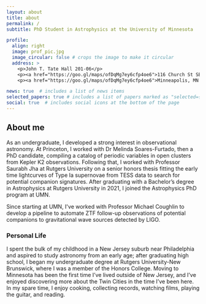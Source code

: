 ```yaml
---
layout: about
title: about
permalink: /
subtitle: PhD Student in Astrophysics at the University of Minnesota

profile:
  align: right
  image: prof_pic.jpg
  image_circular: false # crops the image to make it circular
  address: >
    <p>John T. Tate Hall 201-06</p>
    <p><a href="https://goo.gl/maps/ofDqMg7ey6cfp4oe6">116 Church St SE</a></p>
    <p><a href="https://goo.gl/maps/ofDqMg7ey6cfp4oe6">Minneapolis, MN 55455</a></p>

news: true  # includes a list of news items
selected_papers: true # includes a list of papers marked as "selected={true}"
social: true  # includes social icons at the bottom of the page
---
```


## About me
As an undergraduate, I developed a strong interest in observational astronomy. At Princeton, I worked with Dr Melinda Soares-Furtado, then a PhD candidate, compiling a catalog of periodic variables in open clusters from Kepler K2 observations. Following that, I worked with Professor Saurabh Jha at Rutgers University on a senior honors thesis fitting the early time lightcurves of Type Ia supernovae from TESS data to search for potential companion signatures. After graduating with a Bachelor’s degree in Astrophysics at Rutgers University in 2021, I joined the Astrophysics PhD program at UMN. 

Since starting at UMN, I've worked with Professor Michael Coughlin to develop a pipeline to automate ZTF follow-up observations of potential companions to gravitational wave sources detected by LIGO. 

### Personal Life
I spent the bulk of my childhood in a New Jersey suburb near Philadelphia and aspired to study astronomy from an early age; after graduating high school, I began my undergraduate degree at Rutgers University-New Brunswick, where I was a member of the Honors College. Moving to Minnesota has been the first time I’ve lived outside of New Jersey, and I’ve enjoyed discovering more about the Twin Cities in the time I’ve been here. In my spare time, I enjoy cooking, collecting records, watching films, playing the guitar, and reading.  

